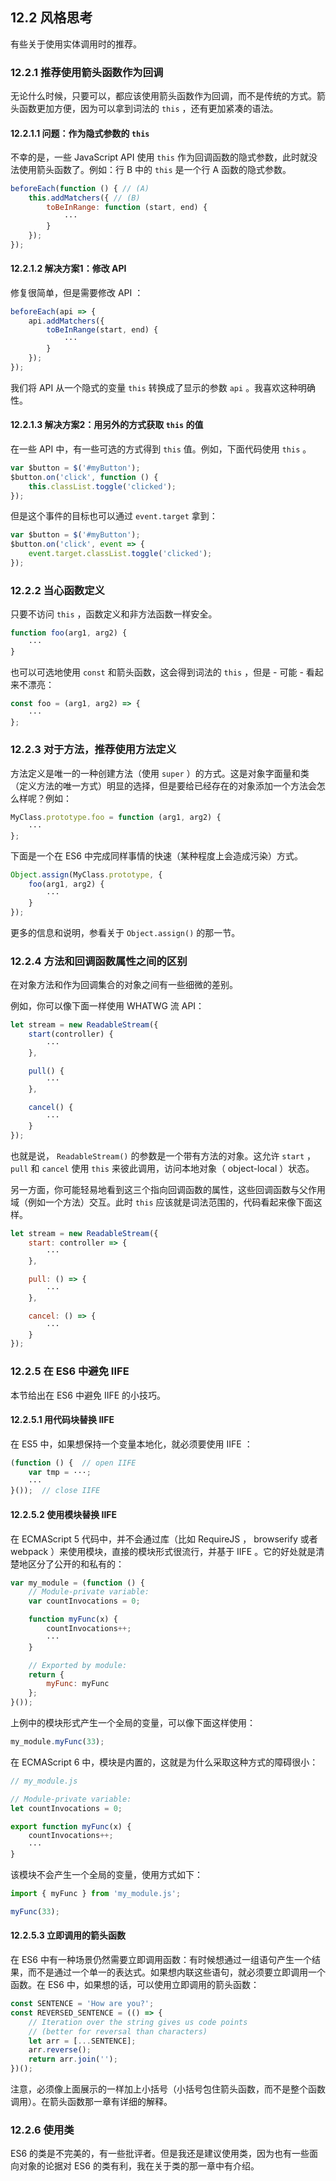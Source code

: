 ## 12.2 风格思考

有些关于使用实体调用时的推荐。

### 12.2.1 推荐使用箭头函数作为回调

无论什么时候，只要可以，都应该使用箭头函数作为回调，而不是传统的方式。箭头函数更加方便，因为可以拿到词法的 `this` ，还有更加紧凑的语法。

#### 12.2.1.1 问题：作为隐式参数的 `this`

不幸的是，一些 JavaScript API 使用 `this` 作为回调函数的隐式参数，此时就没法使用箭头函数了。例如：行 B 中的 `this` 是一个行 A 函数的隐式参数。

```js
beforeEach(function () { // (A)
    this.addMatchers({ // (B)
        toBeInRange: function (start, end) {
            ···
        }
    });
});
```

#### 12.2.1.2 解决方案1：修改 API

修复很简单，但是需要修改 API ：

```js
beforeEach(api => {
    api.addMatchers({
        toBeInRange(start, end) {
            ···
        }
    });
});
```

我们将 API 从一个隐式的变量 `this` 转换成了显示的参数 `api` 。我喜欢这种明确性。

#### 12.2.1.3 解决方案2：用另外的方式获取 `this` 的值

在一些 API 中，有一些可选的方式得到 `this` 值。例如，下面代码使用 `this` 。

```js
var $button = $('#myButton');
$button.on('click', function () {
    this.classList.toggle('clicked');
});
```

但是这个事件的目标也可以通过 `event.target` 拿到：

```js
var $button = $('#myButton');
$button.on('click', event => {
    event.target.classList.toggle('clicked');
});
```

### 12.2.2 当心函数定义

只要不访问 `this` ，函数定义和非方法函数一样安全。

```js
function foo(arg1, arg2) {
    ···
}
```

也可以可选地使用 `const` 和箭头函数，这会得到词法的 `this` ，但是 - 可能 - 看起来不漂亮：

```js
const foo = (arg1, arg2) => {
    ···
};
```

### 12.2.3 对于方法，推荐使用方法定义

方法定义是唯一的一种创建方法（使用 `super` ）的方式。这是对象字面量和类（定义方法的唯一方式）明显的选择，但是要给已经存在的对象添加一个方法会怎么样呢？例如：

```js
MyClass.prototype.foo = function (arg1, arg2) {
    ···
};
```

下面是一个在 ES6 中完成同样事情的快速（某种程度上会造成污染）方式。

```js
Object.assign(MyClass.prototype, {
    foo(arg1, arg2) {
        ···
    }
});
```

更多的信息和说明，参看关于 `Object.assign()` 的那一节。

### 12.2.4 方法和回调函数属性之间的区别

在对象方法和作为回调集合的对象之间有一些细微的差别。

例如，你可以像下面一样使用 WHATWG 流 API：

```js
let stream = new ReadableStream({
    start(controller) {
        ···
    },

    pull() {
        ···
    },

    cancel() {
        ···
    }
});
```

也就是说， `ReadableStream()` 的参数是一个带有方法的对象。这允许 `start` ， `pull` 和 `cancel` 使用 `this` 来彼此调用，访问本地对象（ object-local ）状态。

另一方面，你可能轻易地看到这三个指向回调函数的属性，这些回调函数与父作用域（例如一个方法）交互。此时 `this` 应该就是词法范围的，代码看起来像下面这样。

```js
let stream = new ReadableStream({
    start: controller => {
        ···
    },

    pull: () => {
        ···
    },

    cancel: () => {
        ···
    }
});
```

### 12.2.5 在 ES6 中避免 IIFE

本节给出在 ES6 中避免 IIFE 的小技巧。

#### 12.2.5.1 用代码块替换 IIFE

在 ES5 中，如果想保持一个变量本地化，就必须要使用 IIFE ：

```js
(function () {  // open IIFE
    var tmp = ···;
    ···
}());  // close IIFE
```

#### 12.2.5.2 使用模块替换 IIFE

在 ECMAScript 5 代码中，并不会通过库（比如 RequireJS ， browserify 或者 webpack ）来使用模块，直接的模块形式很流行，并基于 IIFE 。它的好处就是清楚地区分了公开的和私有的：

```js
var my_module = (function () {
    // Module-private variable:
    var countInvocations = 0;

    function myFunc(x) {
        countInvocations++;
        ···
    }

    // Exported by module:
    return {
        myFunc: myFunc
    };
}());
```

上例中的模块形式产生一个全局的变量，可以像下面这样使用：

```js
my_module.myFunc(33);
```

在 ECMAScript 6 中，模块是内置的，这就是为什么采取这种方式的障碍很小：

```js
// my_module.js

// Module-private variable:
let countInvocations = 0;

export function myFunc(x) {
    countInvocations++;
    ···
}
```

该模块不会产生一个全局的变量，使用方式如下：

```js
import { myFunc } from 'my_module.js';

myFunc(33);
```

#### 12.2.5.3 立即调用的箭头函数

在 ES6 中有一种场景仍然需要立即调用函数：有时候想通过一组语句产生一个结果，而不是通过一个单一的表达式。如果想内联这些语句，就必须要立即调用一个函数。在 ES6 中，如果想的话，可以使用立即调用的箭头函数：

```js
const SENTENCE = 'How are you?';
const REVERSED_SENTENCE = (() => {
    // Iteration over the string gives us code points
    // (better for reversal than characters)
    let arr = [...SENTENCE];
    arr.reverse();
    return arr.join('');
})();
```

注意，必须像上面展示的一样加上小括号（小括号包住箭头函数，而不是整个函数调用）。在箭头函数那一章有详细的解释。

### 12.2.6 使用类

ES6 的类是不完美的，有一些批评者。但是我还是建议使用类，因为也有一些面向对象的论据对 ES6 的类有利，我在关于类的那一章中有介绍。